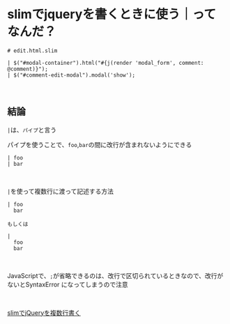 # slimでjqueryを書くときに使う｜ってなんだ？

```
# edit.html.slim

| $("#modal-container").html("#{j(render 'modal_form', comment: @comment)}");
| $("#comment-edit-modal").modal('show');
```

<br>

## 結論

`|`は、`パイプ`と言う

パイプを使うことで、`foo`,`bar`の間に改行が含まれないようにできる

```
| foo
| bar
```

<br>

`|`を使って複数行に渡って記述する方法

```
| foo
  bar

もしくは

|
  foo
  bar
```

<br>

JavaScriptで、`;`が省略できるのは、改行で区切られているときなので、改行がないとSyntaxError になってしまうので注意

<br>

[slimでjQueryを複数行書く](https://qiita.com/suzuki-r/items/c32ba16ab5090459e4a2)

